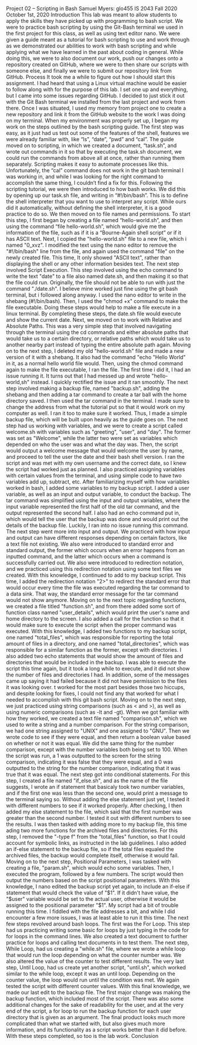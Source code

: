 Project 02 – Scripting in Bash
Samuel Myers: glo455
IS 2043 Fall 2020
October 1st, 2020
Introduction
	This lab was meant to allow students to apply the skills they have picked up with programming to bash script. We were to practice bash scripting by using the Git-Bash terminal we used in the first project for this class, as well as using text editor nano. We were given a guide meant as a tutorial for bash scripting to use and work through as we demonstrated our abilities to work with bash scripting and while applying what we have learned in the past about coding in general. While doing this, we were to also document our work, push our changes onto a repository created on GitHub, where we were to then share our scripts with someone else, and finally we were to submit our repository link from GitHub. 
Process
	It took me a while to figure out how I should start this assignment. I had heard that using a Linux virtual machine would be easier to follow along with for the purpose of this lab. I set one up and everything, but I came into some issues regarding GitHub. I decided to just stick it out with the Git Bash terminal we installed from the last project and work from there. Once I was situated, I used my memory from project one to create a new repository and link it from the GitHub website to the work I was doing on my terminal. When my environment was properly set up, I began my work on the steps outlined by the bash scripting guide. The first step was easy, as it just had us test out some of the features of the shell, features we were already familiar with, like “ls”, “date”, “pwd” and “cal”. The guide moved on to scripting, in which we created a document, “task.sh”, and wrote out commands in it so that by executing the task.sh document, we could run the commands from above all at once, rather than running them separately. Scripting makes it easy to automate processes like this. Unfortunately, the “cal” command does not work in the git bash terminal I was working in, and while I was looking for the right command to accomplish the same thing, I couldn’t find a fix for this. Following the scripting tutorial, we were then introduced to how bash works. We did this by opening up our task.sh file, and writing in “#!/bin/bash”. This is to define the shell interpreter that you want to use to interpret any script. While ours did it automatically, without defining the shell interpreter, it is a good practice to do so. We then moved on to file names and permissions. To start this step, I first began by creating a file named “hello-world.sh”, and then using the command “file hello-world.sh”, which would give me the information of the file, such as if it is a “Bourne-Again shell script” or if it has ASCII text. Next, I copied the "hello-world.sh" file to a new file, which i named "0_xvz". I modified the text using the nano editor to remove the "#!/bin/bash" line from the file, and again used the command "file" on the newly created file. This time, It only showed "ASCII text", rather than displaying the shell or any other information besides text. The next step involved Script Execution. This step involved using the echo command to write the text "date" to a file also named date.sh, and then making it so that the file could run. Originally, the file should not be able to run with just the command "./date.sh". I believe mine worked just fine using the git bash terminal, but i followed along anyway. I used the nano editor to write in the shebang (#!/bin/bash). Then, I used the "chmod +x" command to make the file executable. Doing these steps would help to make a file execute in a linux terminal. By completing these steps, the date.sh file would execute and show the current date. Next, we moved on to work with Relative and Absolute Paths. This was a very simple step that involved navigating through the terminal using the cd commands and either absolute paths that would take us to a certain directory, or relative paths which would take us to another nearby part instead of typing the entire absolute path again. Moving on to the next step, I deleted my old "hello-world.sh" file and made a new version of it with a shebang. It also had the command "echo "Hello World" in it, as a normal hello world file would. Then, using the chmod command again to make the file executable, I ran the file. The first time i did it, I had an issue running it. It turns out that I had messed up and wrote "hello-world,sh" instead. I quickly rectified the issue and it ran smoothly. The next step involved making a backup file, named "backup.sh", adding the shebang and then adding a tar command to create a tar ball with the home directory saved. I then used the tar command in the terminal. I made sure to change the address from what the tutorial put so that it would work on my computer as well. I ran it too to make sure it worked. Thus, I made a simple backup file, which will be built upon heavily as the guide goes on. The next step had us working with variables, and we were to create a script called welcome.sh with variables such as "greeting", "user", and "day". The former was set as "Welcome", while the latter two were set as variables which depended on who the user was and what the day was. Then, the script would output a welcome message that would welcome the user by name, and proceed to tell the user the date and their bash shell version. I ran the script and was met with my own username and the correct date, so I knew the script had worked just as planned. I also practiced assigning variables with certain values from the terminal, and using simple code to have two variables add up, subtract, etc. After familiarizing myself with how variables worked in bash, I added some variables to my backup script. I added a user variable, as well as an input and output variable, to conduct the backup. The tar command was simplified using the input and output variables, where the input variable represented the first half of the old tar command, and the output represented the second half. I also had an echo command put in, which would tell the user that the backup was done and would print out the details of the backup file. Luckily, I ran into no issue running this command. The next step went more into input and output. We practiced with how input and output can have different responses depending on certain factors, like a text file not existing. We also were introduced to standard error and standard output, the former which occurs when an error happens from an inputted command, and the latter which occurs when a command is successfully carried out. We also were introduced to redirection notation, and we practiced using this redirection notation using some text files we created. With this knowledge, I continued to add to my backup script. This time, I added the redirection notation "2>" to redirect the standard error that would occur every time the file was executed regarding the tar command to a data sink. That way, the standard error message for the tar command would not show anymore. Moving on to the next topic regarding functions, we created a file titled "function.sh", and from there added some sort of function class named "user_details", which would print the user's name and home directory to the screen. I also added a call for the function so that it would make sure to execute the script when the proper command was executed. With this knowledge, I added two functions to my backup script, one named "total_files", which was responsible for reporting the total amount of files in a directory, and one named "total_directories", which was responsible for a similar function as the former, except with directories. I also added two echo statements that would show the amount of files and directories that would be included in the backup. I was able to execute the script this time again, but it took a long while to execute, and it did not show the number of files and directories I had. In addition, some of the messages came up saying it had failed because it did not have permission to the files it was looking over. t worked for the most part besides those two hiccups, and despite looking for fixes, I could not find any that worked for what I needed to accomplish with this git bash script. Moving on to the next step, we just practiced using string comparisons (such as < and >), as well as using numeric comparisons (such as -lt and -gt). When we got familiar with how they worked, we created a text file named "comparison.sh", which we used to write a string and a number comparison. For the string comparison, we had one string assigned to "UNIX" and one assigned to "GNU". Then we wrote code to see if they were equal, and then return a boolean value based on whether or not it was equal. We did the same thing for the number comparison, except with the number variables both being set to 100. When the script was run, a 1 was outputted to the screen for the string comparison, indicating it was false that they were equal, and a 0 was outputted to the string for the number comparison, indicating that it was true that it was equal. The next step got into conditional statements. For this step, I created a file named "if_else.sh", and as the name of the file suggests, I wrote an if statement that basicaly took two number variables, and if the first one was less than the second one, would print a message to the terminal saying so. Without adding the else statement just yet, I tested it with different numbers to see if it worked properly. After checking, I then added my else statement to the file, which said that the first number was greater than the second number. I tested it out with different numbers to see the results. I was then tasked with adding more to my backup file, this time ading two more functions for the archived files and directories. For this step, I removed the "-type f" from the "total_files" function, so that I could account for symbolic links, as instructed in the lab guidelines. I also added an if-else statement to the backup file, so if the total files equaled the archived files, the backup would complete itself, otherwise it would fail. Moving on to the next step, Positional Parameters, I was tasked with creating a file, "param.sh", which would echo some variables. Then, I executed the program, followed by a few numbers. The script would then output the numbers based on the script positional parameters. With this knowledge, I nano edited the backup script yet again, to include an if-else if statement that would check the value of "$1". If it didn't have value, the "$user" variable would be set to the actual user, otherwise it would be assigned to the positional parameter "$1". My script had a bit of trouble running this time. I fiddled with the file addresses a bit, and while I did encounter a few more issues, I was at least able to run it this time. The next few steps revolved around bash loops. The first was the For Loop. This step had us practicing writing some basic for loops by just typing in the code for for loops in the command lines. We also created a text document to further practice for loops and calling text documents in to test them. The next step, While Loop, had us creating a "while.sh" file, where we wrote a while loop that would run the loop depending on what the counter number was. We also altered the value of the counter to test different results. The very last step, Until Loop, had us create yet another script, "until.sh", which worked similar to the while loop, except it was an until loop. Depending on the counter value, the loop would run until the condition was met. We again tested the script with different counter values. With this final knowledge, we made our last edit to the backup file. The first major change was making the backup function, which included most of the script. There was also some additional changes for the sake of readability for the user, and at the very end of the script, a for loop to run the backup function for each user directory that is given as an argument. The final product looks much more complicated than what we started with, but also gives much more information, and its functionality as a script works better than it did before. With these steps completed, so too is the lab work.
Conclusion

